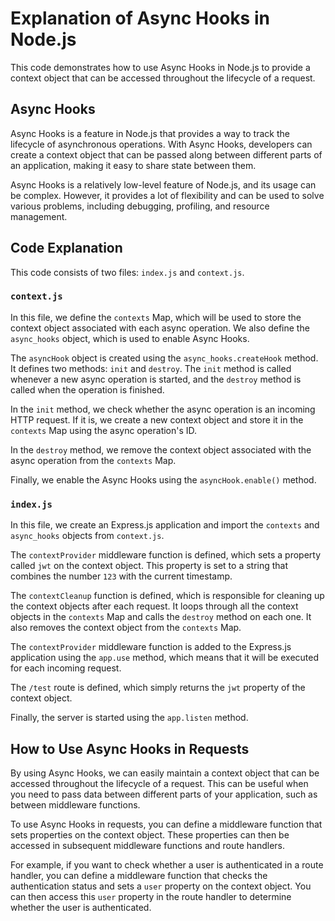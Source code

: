 
# Explanation of Async Hooks in Node.js

This code demonstrates how to use Async Hooks in Node.js to provide a context object that can be accessed throughout the lifecycle of a request.

## Async Hooks

Async Hooks is a feature in Node.js that provides a way to track the lifecycle of asynchronous operations. With Async Hooks, developers can create a context object that can be passed along between different parts of an application, making it easy to share state between them.

Async Hooks is a relatively low-level feature of Node.js, and its usage can be complex. However, it provides a lot of flexibility and can be used to solve various problems, including debugging, profiling, and resource management.

## Code Explanation

This code consists of two files: `index.js` and `context.js`.

### `context.js`

In this file, we define the `contexts` Map, which will be used to store the context object associated with each async operation. We also define the `async_hooks` object, which is used to enable Async Hooks.

The `asyncHook` object is created using the `async_hooks.createHook` method. It defines two methods: `init` and `destroy`. The `init` method is called whenever a new async operation is started, and the `destroy` method is called when the operation is finished.

In the `init` method, we check whether the async operation is an incoming HTTP request. If it is, we create a new context object and store it in the `contexts` Map using the async operation's ID.

In the `destroy` method, we remove the context object associated with the async operation from the `contexts` Map.

Finally, we enable the Async Hooks using the `asyncHook.enable()` method.

### `index.js`

In this file, we create an Express.js application and import the `contexts` and `async_hooks` objects from `context.js`.

The `contextProvider` middleware function is defined, which sets a property called `jwt` on the context object. This property is set to a string that combines the number `123` with the current timestamp.

The `contextCleanup` function is defined, which is responsible for cleaning up the context objects after each request. It loops through all the context objects in the `contexts` Map and calls the `destroy` method on each one. It also removes the context object from the `contexts` Map.

The `contextProvider` middleware function is added to the Express.js application using the `app.use` method, which means that it will be executed for each incoming request.

The `/test` route is defined, which simply returns the `jwt` property of the context object.

Finally, the server is started using the `app.listen` method.

## How to Use Async Hooks in Requests

By using Async Hooks, we can easily maintain a context object that can be accessed throughout the lifecycle of a request. This can be useful when you need to pass data between different parts of your application, such as between middleware functions.

To use Async Hooks in requests, you can define a middleware function that sets properties on the context object. These properties can then be accessed in subsequent middleware functions and route handlers.

For example, if you want to check whether a user is authenticated in a route handler, you can define a middleware function that checks the authentication status and sets a `user` property on the context object. You can then access this `user` property in the route handler to determine whether the user is authenticated.
